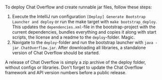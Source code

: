 To deploy Chat Overflow and create runnable jar files, follow these steps:

1. Execute the IntelliJ run configuration `[Deploy] Generate Bootstrap Launcher and deploy` or run the make target with `make bootstrap_deploy`. This updates the `dependencies.xml`-file in the bootstrap-project with the current dependencies, bundles everything and copies it along with start scripts, the license and a readme to the `deploy`-folder. Magic.
2. Navigate to the `deploy`-folder and run the bootstrap launcher with `java -jar ChatOverflow.jar`. After downloading all libraries, a standalone version of Chat Overflow should be started.

A release of Chat Overflow is simply a zip archive of the deploy folder, without configs or libraries. Don't forget to update the Chat Overflow framework and API version numbers before a public release.